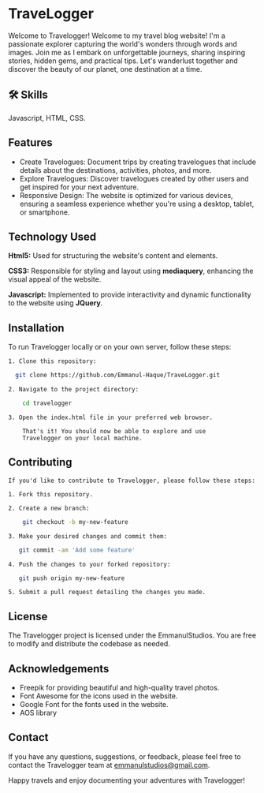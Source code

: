 
# TraveLogger

Welcome to Travelogger! Welcome to my travel blog website! I'm a passionate explorer capturing the world's wonders through words and images. Join me as I embark on unforgettable journeys, sharing inspiring stories, hidden gems, and practical tips. Let's wanderlust together and discover the beauty of our planet, one destination at a time.




## 🛠 Skills
Javascript, HTML, CSS.


## Features

- Create Travelogues: Document trips by creating travelogues that include details about the destinations, activities, photos, and more.
- Explore Travelogues: Discover travelogues created by other users and get inspired for your next adventure.
- Responsive Design: The website is optimized for various devices, ensuring a seamless experience whether you're using a desktop, tablet, or smartphone.


## Technology Used

**Html5:** Used for structuring the website's content and elements.

**CSS3:** Responsible for styling and layout using **mediaquery**, enhancing the visual appeal of the website.

**Javascript:** Implemented to provide interactivity and dynamic functionality to the website using **JQuery**.


## Installation

To run Travelogger locally or on your own server, follow these steps:

    1. Clone this repository:
```bash
  git clone https://github.com/Emmanul-Haque/TraveLogger.git
```
    2. Navigate to the project directory:
```bash
    cd travelogger
```
    3. Open the index.html file in your preferred web browser.

        That's it! You should now be able to explore and use 
        Travelogger on your local machine.
## Contributing
    If you'd like to contribute to Travelogger, please follow these steps:

    1. Fork this repository.

    2. Create a new branch: 
```bash
    git checkout -b my-new-feature
```
    3. Make your desired changes and commit them:
```bash
   git commit -am 'Add some feature'
```
    4. Push the changes to your forked repository:
```bash
   git push origin my-new-feature
```
    5. Submit a pull request detailing the changes you made.
## License

The Travelogger project is licensed under the EmmanulStudios. You are free to modify and distribute the codebase as needed.


## Acknowledgements

- Freepik for providing beautiful and high-quality travel photos.
- Font Awesome for the icons used in the website.
- Google Font for the fonts used in the website.
- AOS library


## Contact

If you have any questions, suggestions, or feedback, please feel free to contact the Travelogger team at emmanulstudios@gmail.com.

Happy travels and enjoy documenting your adventures with Travelogger!

